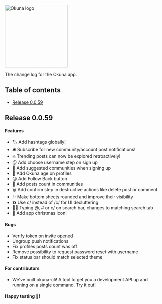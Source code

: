 <img alt="Okuna logo" src="https://i.snag.gy/FAgp8K.jpg" width="200">

The change log for the Okuna app.

## Table of contents

- [Release 0.0.59](#release-0.0.59)

## Release 0.0.59

#### Features
 - 🏷 Add hashtags globally!
 - 🛎 Subscribe for new community/account post notifications!
 - 🔥 Trending posts can now be explored retroactively!
 - ＠ Add choose username step on sign up
 - 🏡 Add suggested communities when signing up
 - 👶 Add Okuna age on profiles
 - 😘 Add Follow Back button
 - 💯 Add posts count in communities
 - 🗑 Add confirm step in destructive actions like delete post or comment
 - ✨ Make bottom sheets rounded and improve their visibility
 - ♻️ Use c/ instead of /c/ for UI decluttering
 - 🕵️‍♀️ Typing @, # or c/ on search bar, changes to matching search tab
 - 🎄 Add app christmas icon!


#### Bugs
- Verify token on invite opened
- Ungroup push notifications
- Fix profiles posts count was off
- Remove possibility to request password reset with username
- Fix status bar should match selected theme

#### For contributors

- We've built okuna-cli! A tool to get you a development API up and running on a single command. Try it out!

#### Happy testing 🎉!

